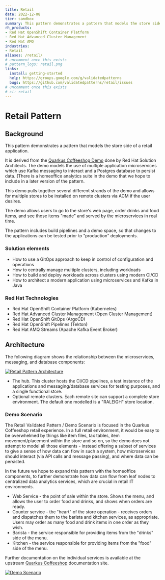 ```yaml
---
title: Retail
date: 2022-12-08
tier: sandbox
summary: This pattern demonstrates a pattern that models the store side of a retail application.
rh_products:
- Red Hat OpenShift Container Platform
- Red Hat Advanced Cluster Management
- Red Hat AMQ
industries:
- Retail
aliases: /retail/
# uncomment once this exists
# pattern_logo: retail.png
links:
  install: getting-started
  help: https://groups.google.com/g/validatedpatterns
  bugs: https://github.com/validatedpatterns/retail/issues
# uncomment once this exists
# ci: retail
---
```


# Retail Pattern

## Background

This pattern demonstrates a pattern that models the store side of a retail application.

It is derived from the [Quarkus Coffeeshop Demo](https://quarkuscoffeeshop.github.io) done by Red
Hat Solution Architects. The demo models the use of multiple application microservices which use Kafka messaging to interact and a Postgres database to persist data. (There is a homeoffice analytics suite in the demo that we hope to include in a later version of the pattern.

This demo pulls together several different strands of the demo and allows for multiple stores to be installed on remote clusters via ACM if the user desires.

The demo allows users to go to the store's web page, order drinks and food items, and see those items "made" and served by the microservices in real time.

The pattern includes build pipelines and a demo space, so that changes to the applications can be tested prior to "production" deployments.

### Solution elements

- How to use a GitOps approach to keep in control of configuration and operations
- How to centrally manage multiple clusters, including workloads
- How to build and deploy workloads across clusters using modern CI/CD
- How to architect a modern application using microservices and Kafka in Java

### Red Hat Technologies

- Red Hat OpenShift Container Platform (Kubernetes)
- Red Hat Advanced Cluster Management (Open Cluster Management)
- Red Hat OpenShift GitOps (ArgoCD)
- Red Hat OpenShift Pipelines (Tekton)
- Red Hat AMQ Streams (Apache Kafka Event Broker)

## Architecture

The following diagram shows the relationship between the microservices, messaging, and database components:

[![Retail Pattern Architecture](/images/retail/retail-architecture.png)](/images/retail/retail-architecture.png)

- The hub. This cluster hosts the CI/CD pipelines, a test instance of the applications and messaging/database services for testing purposes, and a single functional store.
- Optional remote clusters. Each remote site can support a complete store environment. The default one modelled is a "RALEIGH" store location.

### Demo Scenario

The Retail Validated Pattern / Demo Scenario is focused in the Quarkus Coffeeshop retail experience. In a full retail
environment, it would be easy to be overwhelmed by things like item files, tax tables, item movement/placement within the store and so on, so the demo does not attempt to model all those elements - instead offering a subset of services to give a sense of how data can flow in such a system, how microservices should interact (via API calls and message passing), and where data can be persisted.

In the future we hope to expand this pattern with the homeoffice components, to further demonstrate how data can flow from leaf nodes to centralized data analytics services, which are crucial in retail IT environments.

- Web Service - the point of sale within the store. Shows the menu, and allows the user to order food and drinks, and shows when orders are ready.
- Counter service - the "heart" of the store operation - receives orders and dispatches them to the barista and kitchen services, as appropriate. Users may order as many food and drink items in one order as they wish.
- Barista - the service responsible for providing items from the "drinks" side of the menu.
- Kitchen - the service responsible for providing items from the "food" side of the menu.

Further documentation on the individual services is available at the upstream [Quarkus Coffeeshop](https://quarkuscoffeeshop.github.io/) documentation site.

[![Demo Scenario](/images/retail/retail-highlevel.png)](/images/retail/retail-highlevel.png)
